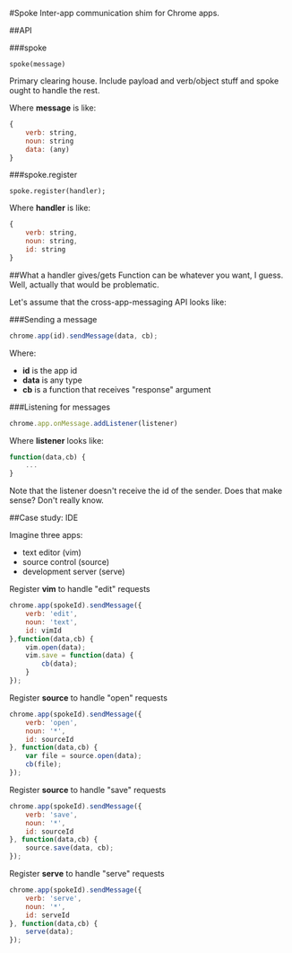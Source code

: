 #Spoke
Inter-app communication shim for Chrome apps.


##API

###spoke

    spoke(message)
    
Primary clearing house. Include payload and verb/object stuff and spoke ought to handle the rest.

Where __message__ is like:

```javascript
{
    verb: string,
    noun: string
    data: (any)
}
```

###spoke.register

    spoke.register(handler);
    
Where __handler__ is like:

```javascript
{
    verb: string,
    noun: string,
    id: string
}
```

##What a handler gives/gets
Function can be whatever you want, I guess. Well, actually that would be problematic.

Let's assume that the cross-app-messaging API looks like:

###Sending a message
```javascript
chrome.app(id).sendMessage(data, cb);
```

Where:
- __id__ is the app id
- __data__ is any type
- __cb__ is a function that receives "response" argument


###Listening for messages
```javascript
chrome.app.onMessage.addListener(listener)
```

Where __listener__ looks like:

```javascript
function(data,cb) {
    ...
}
```

Note that the listener doesn't receive the id of the sender. Does that make sense? Don't really know.

##Case study: IDE

Imagine three apps: 
- text editor (vim)
- source control (source)
- development server (serve)

Register __vim__ to handle "edit" requests
```javascript
chrome.app(spokeId).sendMessage({
    verb: 'edit',
    noun: 'text',
    id: vimId
},function(data,cb) {
    vim.open(data);
    vim.save = function(data) {
        cb(data);
    }
});
```

Register __source__ to handle "open" requests
```javascript
chrome.app(spokeId).sendMessage({
    verb: 'open',
    noun: '*',
    id: sourceId
}, function(data,cb) {
    var file = source.open(data);
    cb(file);
});
```

Register __source__ to handle "save" requests
```javascript
chrome.app(spokeId).sendMessage({
    verb: 'save',
    noun: '*',
    id: sourceId
}, function(data,cb) {
    source.save(data, cb);
});
```

Register __serve__ to handle "serve" requests
```javascript
chrome.app(spokeId).sendMessage({
    verb: 'serve',
    noun: '*',
    id: serveId
}, function(data,cb) {
    serve(data);
});

